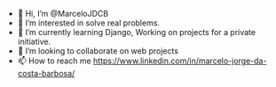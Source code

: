 - 👋 Hi, I’m @MarceloJDCB
- 👀 I’m interested in solve real problems.
- 🌱 I’m currently learning Django, Working on projects for a private initiative.
- 💞️ I’m looking to collaborate on web projects
- 📫 How to reach me https://www.linkedin.com/in/marcelo-jorge-da-costa-barbosa/
<!---
MarceloJDCB/MarceloJDCB is a ✨ special ✨ repository because its `README.md` (this file) appears on your GitHub profile.
You can click the Preview link to take a look at your changes.
--->
